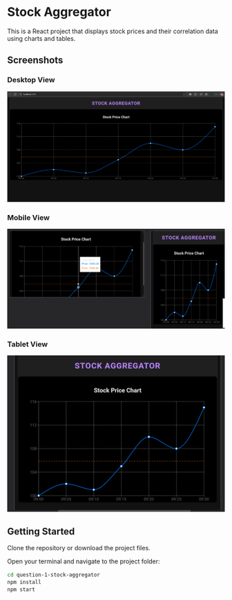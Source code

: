 # Stock Aggregator

This is a React project that displays stock prices and their correlation data using charts and tables.

## Screenshots

### Desktop View  
![Desktop Screenshot](./public/screenshots/Screenshot-desktop.png)

### Mobile View  
![Mobile Screenshot](./public/screenshots/Screenshot-mobile.png)

### Tablet View  
![Tablet Screenshot](./public/screenshots/Screenshot-tablet.png)

## Getting Started

Clone the repository or download the project files.

Open your terminal and navigate to the project folder:

```bash
cd question-1-stock-aggregator
npm install
npm start
